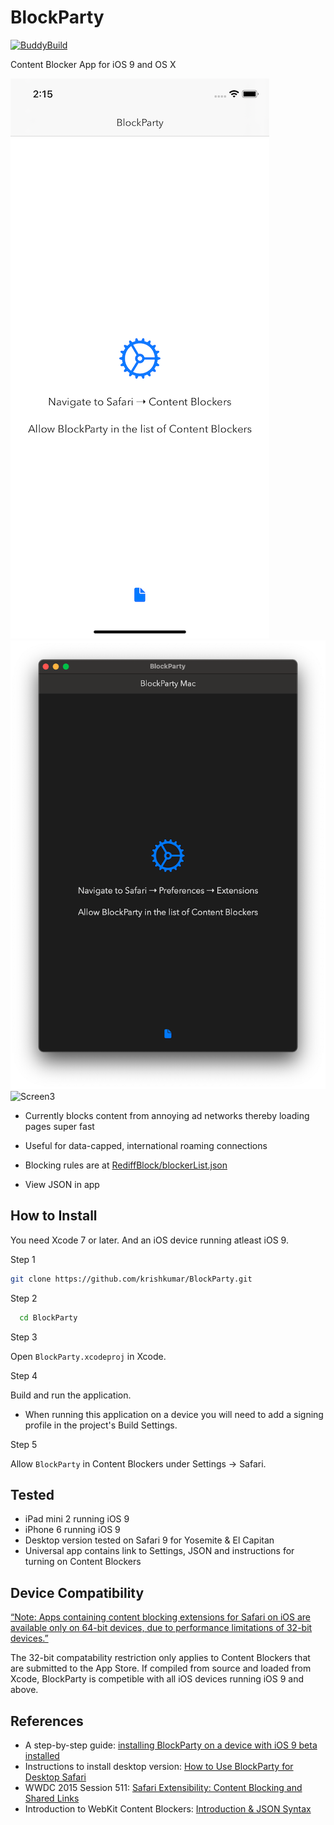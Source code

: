 # BlockParty

[![BuddyBuild](https://dashboard.buddybuild.com/api/statusImage?appID=562a8a646f3b010100cc3648&branch=master&build=latest)](https://dashboard.buddybuild.com/apps/562a8a646f3b010100cc3648/build/latest)

Content Blocker App for iOS 9 and OS X

![Screen1](Screenshot01.png)
![Screen2](Screenshot02.png)
![Screen3](Screenshot03.png)

- Currently blocks content from annoying ad networks thereby loading pages super fast

- Useful for data-capped, international roaming connections

- Blocking rules are at [RediffBlock/blockerList.json](RediffBlock/blockerList.json)

- View JSON in app

## How to Install 

You need Xcode 7 or later. And an iOS device running atleast iOS 9. 

Step 1

```bash
git clone https://github.com/krishkumar/BlockParty.git
```

Step 2

```bash
  cd BlockParty
```
  
Step 3

Open `BlockParty.xcodeproj` in Xcode.

  
Step 4

Build and run the application. 

- When running this application on a device you will need to add a signing profile in the project's Build Settings.


Step 5

Allow `BlockParty` in Content Blockers under Settings → Safari.


## Tested

- iPad mini 2 running iOS 9
- iPhone 6 running iOS 9
- Desktop version tested on Safari 9 for Yosemite & El Capitan
- Universal app contains link to Settings, JSON and instructions for turning on Content Blockers

## Device Compatibility

[“Note: Apps containing content blocking extensions for Safari on iOS are available only on 64-bit devices, due to performance limitations of 32-bit devices.”](https://developer.apple.com/library/prerelease/ios/releasenotes/General/WhatsNewInSafari/Articles/Safari_9.html)

The 32-bit compatability restriction only applies to Content Blockers that are submitted to the App Store. If compiled from source and loaded from Xcode, BlockParty is competible with all iOS devices running iOS 9 and above. 

## References

* A step-by-step guide: [installing BlockParty on a device with iOS 9 beta installed](https://medium.com/@searls/installing-a-content-blocker-on-ios-9-public-beta-a25b2b83848f)
* Instructions to install desktop version: [How to Use BlockParty for Desktop Safari](https://github.com/krishkumar/BlockParty/blob/master/BlockParty%20-%20Desktop%20Safari/How%20to%20Install.md)
* WWDC 2015 Session 511: [Safari Extensibility: Content Blocking and Shared Links](https://developer.apple.com/videos/wwdc/2015/?id=511)
* Introduction to WebKit Content Blockers: [Introduction & JSON Syntax](https://www.webkit.org/blog/3476/content-blockers-first-look/)
